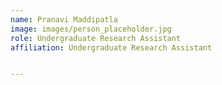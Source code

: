 ```yaml
---
name: Pranavi Maddipatla
image: images/person_placeholder.jpg
role: Undergraduate Research Assistant 
affiliation: Undergraduate Research Assistant


---
```


